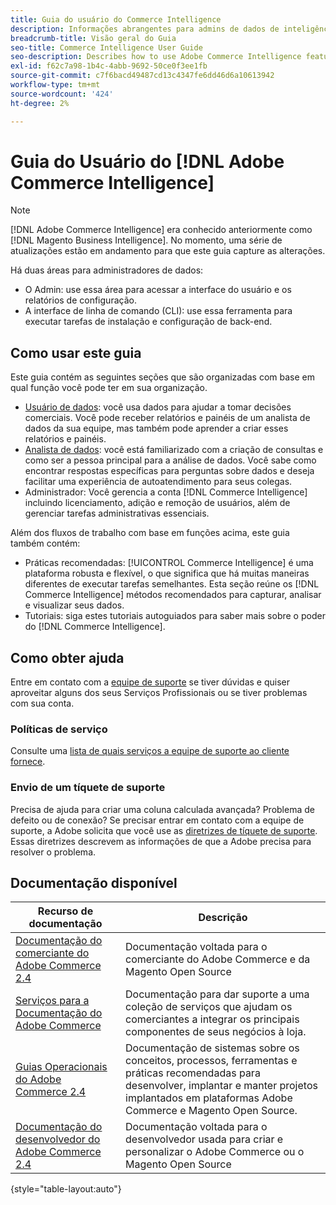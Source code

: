 ```yaml
---
title: Guia do usuário do Commerce Intelligence
description: Informações abrangentes para admins de dados de inteligência do Commerce.
breadcrumb-title: Visão geral do Guia
seo-title: Commerce Intelligence User Guide
seo-description: Describes how to use Adobe Commerce Intelligence features used to gain insights from Adobe Commerce or Magento Open Source data, along with other third-party data sources.
exl-id: f62c7a98-1b4c-4abb-9692-50ce0f3ee1fb
source-git-commit: c7f6bacd49487cd13c4347fe6dd46d6a10613942
workflow-type: tm+mt
source-wordcount: '424'
ht-degree: 2%

---
```



# Guia do Usuário do [!DNL Adobe Commerce Intelligence]

>[!NOTE]
>
>[!DNL Adobe Commerce Intelligence] era conhecido anteriormente como [!DNL Magento Business Intelligence]. No momento, uma série de atualizações estão em andamento para que este guia capture as alterações.

Há duas áreas para administradores de dados:

- O Admin: use essa área para acessar a interface do usuário e os relatórios de configuração.
- A interface de linha de comando (CLI): use essa ferramenta para executar tarefas de instalação e configuração de back-end.

## Como usar este guia

Este guia contém as seguintes seções que são organizadas com base em qual função você pode ter em sua organização.

- [Usuário de dados](data-user.md): você usa dados para ajudar a tomar decisões comerciais. Você pode receber relatórios e painéis de um analista de dados da sua equipe, mas também pode aprender a criar esses relatórios e painéis.
- [Analista de dados](data-analyst.md): você está familiarizado com a criação de consultas e como ser a pessoa principal para a análise de dados. Você sabe como encontrar respostas específicas para perguntas sobre dados e deseja facilitar uma experiência de autoatendimento para seus colegas.
- Administrador: Você gerencia a conta [!DNL Commerce Intelligence] incluindo licenciamento, adição e remoção de usuários, além de gerenciar tarefas administrativas essenciais.

Além dos fluxos de trabalho com base em funções acima, este guia também contém:

- Práticas recomendadas: [!UICONTROL Commerce Intelligence] é uma plataforma robusta e flexível, o que significa que há muitas maneiras diferentes de executar tarefas semelhantes. Esta seção reúne os [!DNL Commerce Intelligence] métodos recomendados para capturar, analisar e visualizar seus dados.
- Tutoriais: siga estes tutoriais autoguiados para saber mais sobre o poder do [!DNL Commerce Intelligence].

## Como obter ajuda

Entre em contato com a [equipe de suporte](https://experienceleague.adobe.com/docs/commerce-knowledge-base/kb/troubleshooting/miscellaneous/mbi-service-policies.html) se tiver dúvidas e quiser aproveitar alguns dos seus Serviços Profissionais ou se tiver problemas com sua conta.

### Políticas de serviço

Consulte uma [lista de quais serviços a equipe de suporte ao cliente fornece](https://experienceleague.adobe.com/docs/commerce-knowledge-base/kb/troubleshooting/miscellaneous/mbi-service-policies.html).

### Envio de um tíquete de suporte

Precisa de ajuda para criar uma coluna calculada avançada? Problema de defeito ou de conexão? Se precisar entrar em contato com a equipe de suporte, a Adobe solicita que você use as [diretrizes de tíquete de suporte](https://experienceleague.adobe.com/docs/commerce-knowledge-base/kb/troubleshooting/miscellaneous/mbi-service-policies.html). Essas diretrizes descrevem as informações de que a Adobe precisa para resolver o problema.

## Documentação disponível

| Recurso de documentação | Descrição |
|----------------------- | ----------- |
| [Documentação do comerciante do Adobe Commerce 2.4](https://experienceleague.adobe.com/docs/commerce-admin/user-guides/home.html) | Documentação voltada para o comerciante do Adobe Commerce e da Magento Open Source |
| [Serviços para a Documentação do Adobe Commerce](https://experienceleague.adobe.com/docs/commerce-merchant-services/user-guides/home.html) | Documentação para dar suporte a uma coleção de serviços que ajudam os comerciantes a integrar os principais componentes de seus negócios à loja. |
| [Guias Operacionais do Adobe Commerce 2.4](https://experienceleague.adobe.com/docs/commerce-operations/operational-guides/home.html) | Documentação de sistemas sobre os conceitos, processos, ferramentas e práticas recomendadas para desenvolver, implantar e manter projetos implantados em plataformas Adobe Commerce e Magento Open Source. |
| [Documentação do desenvolvedor do Adobe Commerce 2.4](https://developer.adobe.com/commerce/) | Documentação voltada para o desenvolvedor usada para criar e personalizar o Adobe Commerce ou o Magento Open Source |

{style="table-layout:auto"}
